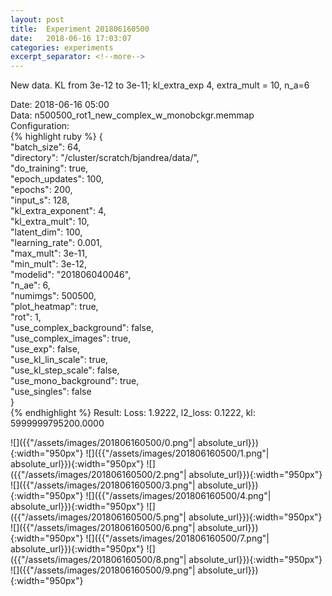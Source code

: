 ```yaml
---
layout: post
title:  Experiment 201806160500
date:   2018-06-16 17:03:07
categories: experiments
excerpt_separator: <!--more-->
---
```

New data. KL from 3e-12 to 3e-11; kl_extra_exp 4, extra_mult = 10, n_a=6  

 <!--more-->
Date: 2018-06-16 05:00  
Data: n500500_rot1_new_complex_w_monobckgr.memmap  
Configuration:   
{% highlight ruby %}
{  
    "batch_size": 64,   
    "directory": "/cluster/scratch/bjandrea/data/",   
    "do_training": true,   
    "epoch_updates": 100,   
    "epochs": 200,   
    "input_s": 128,   
    "kl_extra_exponent": 4,   
    "kl_extra_mult": 10,   
    "latent_dim": 100,   
    "learning_rate": 0.001,   
    "max_mult": 3e-11,   
    "min_mult": 3e-12,   
    "modelid": "201806040046",   
    "n_ae": 6,   
    "numimgs": 500500,   
    "plot_heatmap": true,   
    "rot": 1,   
    "use_complex_background": false,   
    "use_complex_images": true,   
    "use_exp": false,   
    "use_kl_lin_scale": true,   
    "use_kl_step_scale": false,   
    "use_mono_background": true,   
    "use_singles": false  
}  
{% endhighlight %}
Result: Loss: 1.9222, l2_loss: 0.1222, kl: 5999999795200.0000  

![]({{"/assets/images/201806160500/0.png"| absolute_url}}){:width="950px"}
![]({{"/assets/images/201806160500/1.png"| absolute_url}}){:width="950px"}
![]({{"/assets/images/201806160500/2.png"| absolute_url}}){:width="950px"}
![]({{"/assets/images/201806160500/3.png"| absolute_url}}){:width="950px"}
![]({{"/assets/images/201806160500/4.png"| absolute_url}}){:width="950px"}
![]({{"/assets/images/201806160500/5.png"| absolute_url}}){:width="950px"}
![]({{"/assets/images/201806160500/6.png"| absolute_url}}){:width="950px"}
![]({{"/assets/images/201806160500/7.png"| absolute_url}}){:width="950px"}
![]({{"/assets/images/201806160500/8.png"| absolute_url}}){:width="950px"}
![]({{"/assets/images/201806160500/9.png"| absolute_url}}){:width="950px"}
